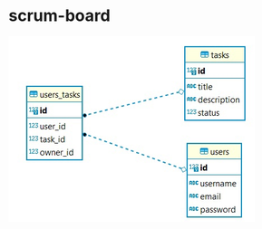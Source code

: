 # scrum-board
![Cannot load diagram image](https://github.com/ZhigarinKirill/scrum-board/blob/dev/db_diagram/diagram.jpg?raw=true "Scrum-Board database diagram")